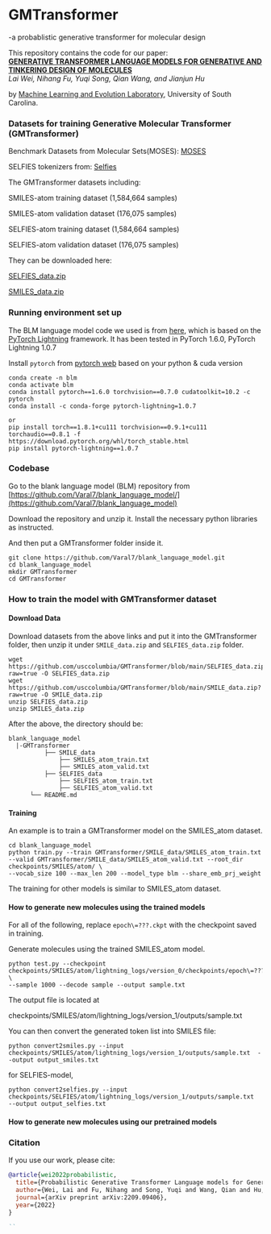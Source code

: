 # GMTransformer 
-a probablistic generative transformer for molecular design

This repository contains the code for our paper:  
[**GENERATIVE TRANSFORMER LANGUAGE MODELS FOR GENERATIVE AND TINKERING DESIGN OF MOLECULES**](put-arxiv-link-here)  
*Lai Wei, Nihang Fu, Yuqi Song, Qian Wang, and Jianjun Hu*

by <a href="http://mleg.cse.sc.edu" target="_blank">Machine Learning and Evolution Laboratory</a>, University of South Carolina.

### Datasets for training Generative Molecular Transformer (GMTransformer)

Benchmark Datasets from Molecular Sets(MOSES): [MOSES](https://github.com/molecularsets/moses)

SELFIES tokenizers from: [Selfies](https://github.com/aspuru-guzik-group/selfies)

The GMTransformer datasets including:

SMILES-atom training dataset (1,584,664 samples)

SMILES-atom validation dataset (176,075 samples)

SELFIES-atom training dataset (1,584,664 samples)

SELFIES-atom validation dataset (176,075 samples)

They can be downloaded here:

[SELFIES_data.zip](https://github.com/usccolumbia/GMTransformer/blob/main/SELFIES_data.zip)

[SMILES_data.zip](https://github.com/usccolumbia/GMTransformer/blob/main/SMILE_data.zip)

### Running environment set up

The BLM language model code we used is from [here](https://github.com/Varal7/blank_language_model), which is based on the [PyTorch Lightning](https://github.com/PyTorchLightning/pytorch-lightning) framework. It has been tested in PyTorch 1.6.0, PyTorch Lightning 1.0.7

Install `pytorch` from [pytorch web](https://pytorch.org/get-started/previous-versions/) based on your python & cuda version
```
conda create -n blm
conda activate blm
conda install pytorch==1.6.0 torchvision==0.7.0 cudatoolkit=10.2 -c pytorch
conda install -c conda-forge pytorch-lightning=1.0.7

or 
pip install torch==1.8.1+cu111 torchvision==0.9.1+cu111 torchaudio==0.8.1 -f https://download.pytorch.org/whl/torch_stable.html
pip install pytorch-lightning==1.0.7
```


### Codebase

Go to the blank language model (BLM) repository from [https://github.com/Varal7/blank_language_model/](https://github.com/Varal7/blank_language_model)

Download the repository and unzip it. Install the necessary python libraries as instructed.

And then put a GMTransformer folder inside it.

```
git clone https://github.com/Varal7/blank_language_model.git
cd blank_language_model
mkdir GMTransformer
cd GMTransformer

```

### How to train the model with GMTransformer dataset

#### Download Data
Download datasets from the above links and put it into the GMTransformer folder, then unzip it under `SMILE_data.zip` and `SELFIES_data.zip` folder.

```
wget https://github.com/usccolumbia/GMTransformer/blob/main/SELFIES_data.zip?raw=true -O SELFIES_data.zip
wget https://github.com/usccolumbia/GMTransformer/blob/main/SMILE_data.zip?raw=true -O SMILE_data.zip
unzip SELFIES_data.zip
unzip SMILES_data.zip
```

After the above, the directory should be:

```
blank_language_model
  |-GMTransformer
          ├── SMILE_data
              ├── SMILES_atom_train.txt
              ├── SMILES_atom_valid.txt
          ├── SELFIES_data
              ├── SELFIES_atom_train.txt
              ├── SELFIES_atom_valid.txt
      └── README.md
```

#### Training
An example is to train a GMTransformer model on the SMILES_atom dataset. 
```
cd blank_language_model
python train.py --train GMTransformer/SMILE_data/SMILES_atom_train.txt --valid GMTransformer/SMILE_data/SMILES_atom_valid.txt --root_dir checkpoints/SMILES/atom/ \
--vocab_size 100 --max_len 200 --model_type blm --share_emb_prj_weight
```
The training for other models is similar to SMILES_atom dataset.

#### How to generate new molecules using the trained models
For all of the following, replace `epoch\=???.ckpt` with the checkpoint saved in training.

Generate molecules using the trained SMILES_atom model.
```
python test.py --checkpoint checkpoints/SMILES/atom/lightning_logs/version_0/checkpoints/epoch\=???.ckpt \
--sample 1000 --decode sample --output sample.txt
```
The output file is located at

checkpoints/SMILES/atom/lightning_logs/version_1/outputs/sample.txt

You can then convert the generated token list into SMILES file:

```
python convert2smiles.py --input checkpoints/SMILES/atom/lightning_logs/version_1/outputs/sample.txt  --output output_smiles.txt
```

for SELFIES-model, 

```
python convert2selfies.py --input checkpoints/SELFIES/atom/lightning_logs/version_1/outputs/sample.txt  --output output_selfies.txt
```

#### How to generate new molecules using our pretrained models




### Citation

If you use our work, please cite:

```bibtex
@article{wei2022probabilistic,
  title={Probabilistic Generative Transformer Language models for Generative Design of Molecules},
  author={Wei, Lai and Fu, Nihang and Song, Yuqi and Wang, Qian and Hu, Jianjun},
  journal={arXiv preprint arXiv:2209.09406},
  year={2022}
}

``
